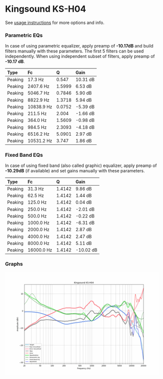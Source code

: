 # Kingsound KS-H04
See [usage instructions](https://github.com/jaakkopasanen/AutoEq#usage) for more options and info.

### Parametric EQs
In case of using parametric equalizer, apply preamp of **-10.17dB** and build filters manually
with these parameters. The first 5 filters can be used independently.
When using independent subset of filters, apply preamp of **-10.17 dB**.

| Type    | Fc         |      Q | Gain     |
|:--------|:-----------|:-------|:---------|
| Peaking | 17.3 Hz    | 0.547  | 10.31 dB |
| Peaking | 2407.6 Hz  | 1.5999 | 6.53 dB  |
| Peaking | 5046.7 Hz  | 0.7846 | 5.90 dB  |
| Peaking | 8822.9 Hz  | 1.3718 | 5.94 dB  |
| Peaking | 10838.9 Hz | 0.0752 | -5.39 dB |
| Peaking | 211.5 Hz   | 2.004  | -1.66 dB |
| Peaking | 364.0 Hz   | 1.5609 | -0.98 dB |
| Peaking | 984.5 Hz   | 2.3093 | -4.18 dB |
| Peaking | 6516.2 Hz  | 5.0901 | 2.97 dB  |
| Peaking | 10531.2 Hz | 3.747  | 1.86 dB  |

### Fixed Band EQs
In case of using fixed band (also called graphic) equalizer, apply preamp of **-10.29dB**
(if available) and set gains manually with these parameters.

| Type    | Fc         |      Q | Gain      |
|:--------|:-----------|:-------|:----------|
| Peaking | 31.3 Hz    | 1.4142 | 9.86 dB   |
| Peaking | 62.5 Hz    | 1.4142 | 1.44 dB   |
| Peaking | 125.0 Hz   | 1.4142 | 0.04 dB   |
| Peaking | 250.0 Hz   | 1.4142 | -2.01 dB  |
| Peaking | 500.0 Hz   | 1.4142 | -0.22 dB  |
| Peaking | 1000.0 Hz  | 1.4142 | -6.31 dB  |
| Peaking | 2000.0 Hz  | 1.4142 | 2.87 dB   |
| Peaking | 4000.0 Hz  | 1.4142 | 2.47 dB   |
| Peaking | 8000.0 Hz  | 1.4142 | 5.11 dB   |
| Peaking | 16000.0 Hz | 1.4142 | -10.02 dB |

### Graphs
![](./Kingsound%20KS-H04.png)
